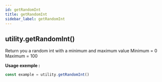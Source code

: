 ```yaml
---
id: getRandomInt
title: getRandomInt
sidebar_label: getRandomInt
---
```

## utility.getRandomInt()

Return you a random int with a minimum and maximum value
Minimum = 0
Maximum = 100

**Usage exemple :**
```js
const example = utility.getRandomInt()
```